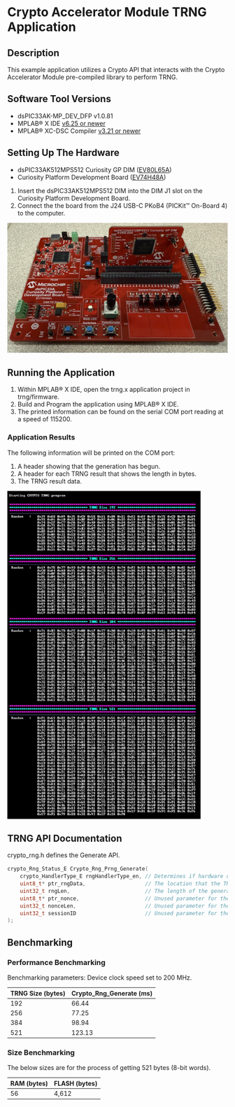 # Crypto Accelerator Module TRNG Application
## Description
This example application utilizes a Crypto API that interacts with the Crypto Accelerator Module pre-compiled library to perform TRNG.

## Software Tool Versions
- dsPIC33AK-MP_DEV_DFP v1.0.81
- MPLAB® X IDE [v6.25 or newer](https://www.microchip.com/mplab-x-ide)
- MPLAB® XC-DSC Compiler [v3.21 or newer](https://www.microchip.com/xcdsc)

## Setting Up The Hardware
- dsPIC33AK512MPS512 Curiosity GP DIM ([EV80L65A](https://www.microchip.com/en-us/development-tool/EV80L65A))
- Curiosity Platform Development Board ([EV74H48A](https://www.microchip.com/EV74H48A))

1. Insert the dsPIC33AK512MPS512 DIM into the DIM J1 slot on the Curiosity Platform Development Board.
2. Connect the the board from the J24 USB-C PKoB4 (PICKit™ On-Board 4) to the computer.

<img src="./images/dspic33a_dim_board.jpg" alt="Hardware Setup" width="750"/>

## Running the Application
1. Within MPLAB® X IDE, open the trng.x application project in trng/firmware.
2. Build and Program the application using MPLAB® X IDE.
3. The printed information can be found on the serial COM port reading at a speed of 115200.

### Application Results
The following information will be printed on the COM port:
1. A header showing that the generation has begun.
2. A header for each TRNG result that shows the length in bytes.
3. The TRNG result data.

<img src=".\images\trng_demo.jpg" alt="TRNG Demo Output" height="750">

## TRNG API Documentation
crypto_rng.h defines the Generate API.

```c
crypto_Rng_Status_E Crypto_Rng_Prng_Generate(
    crypto_HandlerType_E rngHandlerType_en, // Determines if hardware or software is used for generation
    uint8_t* ptr_rngData,                   // The location that the TRNG generated data will be stored
    uint32_t rngLen,                        // The length of the generated data
    uint8_t* ptr_nonce,                     // Unused parameter for the CAM implementation, should always be set to NULL
    uint32_t nonceLen,                      // Unused parameter for the CAM implementation, should always be set to 0
    uint32_t sessionID                      // Unused parameter for the CAM implementation, should always be set to 1
);
```

## Benchmarking

### Performance Benchmarking

Benchmarking parameters: Device clock speed set to 200 MHz.

|TRNG Size (bytes)|Crypto_Rng_Generate (ms)|
|---|---|
|192|66.44|
|256|77.25|
|384|98.94|
|521|123.13|

### Size Benchmarking

The below sizes are for the process of getting 521 bytes (8-bit words).

|RAM (bytes)|FLASH (bytes)|
|---|---|
|56|4,612|